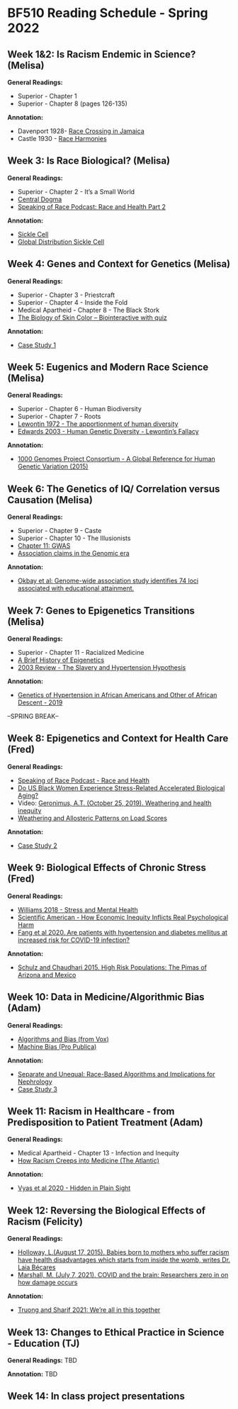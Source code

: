 # BF510 Reading Schedule - Spring 2022

## Week 1&2: Is Racism Endemic in Science? (Melisa)

**General Readings:**

* Superior - Chapter 1
* Superior - Chapter 8 (pages 126-135)

**Annotation:**

* Davenport 1928- [Race Crossing in Jamaica](https://www-jstor-org.ezproxy.bu.edu/stable/7978?sid=primo?sid=primo)
* Castle 1930 - [Race Harmonies](https://www-science-org.ezproxy.bu.edu/doi/10.1126/science.71.1850.603)

## Week 3: Is Race Biological? (Melisa)

**General Readings:**

* Superior - Chapter 2 - It’s a Small World
* [Central Dogma](https://onlinelibrary.wiley.com/doi/pdf/10.1038/npg.els.0000812)
* [Speaking of Race Podcast: Race and Health Part 2](https://soundcloud.com/user-88955638/race-and-health-part-2)

**Annotation:**

* [Sickle Cell](https://www.nejm.org/doi/full/10.1056/NEJMp2022125)
* [Global Distribution Sickle Cell](https://www.ncbi.nlm.nih.gov/pmc/articles/PMC3060623/)

## Week 4: Genes and Context for Genetics (Melisa)

**General Readings:**

* Superior - Chapter 3 - Priestcraft
* Superior - Chapter 4 - Inside the Fold
* Medical Apartheid - Chapter 8 - The Black Stork
* [The Biology of Skin Color – Biointeractive with quiz](http://media.hhmi.org/biointeractive/interactivevideo/skincolorquiz/)

**Annotation:**

* [Case Study 1](https://docs.google.com/document/d/1pXKhi2cxX4dFaqmFyshDhL6luiXU4eVIQzw102IgBvk/edit?usp=sharing)

## Week 5: Eugenics and Modern Race Science (Melisa)

**General Readings:**

* Superior - Chapter 6 - Human Biodiversity
* Superior - Chapter 7 - Roots
* [Lewontin 1972  - The apportionment of human diversity](https://link.springer.com/chapter/10.1007/978-1-4684-9063-3_14)
* [Edwards 2003 - Human Genetic Diversity -  Lewontin’s Fallacy](https://onlinelibrary-wiley-com.ezproxy.bu.edu/share/WTSC5RRUZH9UYJ9BFIRB?target=10.1002/bies.10315)

**Annotation:**

* [1000 Genomes Project Consortium - A Global Reference for Human Genetic Variation (2015)](https://www.nature.com/articles/nature15393)

## Week 6: The Genetics of IQ/ Correlation versus Causation (Melisa)

**General Readings:**

* Superior - Chapter 9 - Caste
* Superior - Chapter 10 - The Illusionists
* [Chapter 11: GWAS](https://journals.plos.org/ploscompbiol/article?id=10.1371/journal.pcbi.1002822)
* [Association claims in the Genomic era](https://pubmed.ncbi.nlm.nih.gov/24705293/)

**Annotation:**

* [Okbay et al: Genome-wide association study identifies 74 loci associated with educational attainment.](https://pubmed.ncbi.nlm.nih.gov/27225129/)

## Week 7: Genes to Epigenetics Transitions (Melisa)

**General Readings:**

* Superior - Chapter 11 - Racialized Medicine
* [A Brief History of Epigenetics](https://pubmed.ncbi.nlm.nih.gov/24384572/)
* [2003 Review - The Slavery and Hypertension Hypothesis](https://www.jstor.org/stable/pdf/3703292.pdf?refreqid=excelsior%3A35f6408fad8157ab407fe8ee568f78ea)

**Annotation:**

* [Genetics of Hypertension in African Americans and Other of African Descent - 2019](https://www.ncbi.nlm.nih.gov/labs/pmc/articles/PMC6429313/)


–SPRING BREAK–

## Week 8: Epigenetics and Context for Health Care (Fred)

**General Readings:**

* [Speaking of Race Podcast - Race and Health](http://speakingofrace.ua.edu/podcast/race-and-health-part-3)
* [Do US Black Women Experience Stress-Related Accelerated Biological Aging?](https://www.ncbi.nlm.nih.gov/labs/pmc/articles/PMC2861506/)
* Video: [Geronimus, A.T. (October 25, 2019). Weathering and health inequity](https://www.youtube.com/watch?v=J_NmO9Sv7nE)
* [Weathering and Allosteric Patterns on Load Scores](https://www.ncbi.nlm.nih.gov/pmc/articles/PMC1470581/)

**Annotation:**

* [Case Study 2](https://docs.google.com/document/d/1lnL_VxKPsQPPU_C8F19StyaB9x91qMfA0wGVgba_z7g/edit)

## Week 9: Biological Effects of Chronic Stress (Fred)

**General Readings:**
* [Williams 2018 - Stress and Mental Health](https://www.ncbi.nlm.nih.gov/labs/pmc/articles/PMC6532404/pdf/nihms-1012456.pdf)
* [Scientific American - How Economic Inequity Inflicts Real Psychological Harm](https://www.scientificamerican.com/article/how-economic-inequality-inflicts-real-biological-harm/#reading-list)
* [Fang et al 2020.  Are patients with hypertension and diabetes mellitus at increased risk for COVID-19 infection?]( https://www.ncbi.nlm.nih.gov/labs/pmc/articles/PMC6532404/pdf/nihms-1012456.pdf)

**Annotation:**

* [Schulz and Chaudhari 2015.  High Risk Populations: The Pimas of Arizona and Mexico](https://www.ncbi.nlm.nih.gov/labs/pmc/articles/PMC4418458/)

## Week 10: Data in Medicine/Algorithmic Bias (Adam)

**General Readings:**

* [Algorithms and Bias (from Vox)](https://www.vox.com/recode/2020/2/18/21121286/algorithms-bias-discrimination-facial-recognition-transparency)
* [Machine Bias (Pro Publica)](https://www.propublica.org/article/machine-bias-risk-assessments-in-criminal-sentencing)

**Annotation:**
* [Separate and Unequal: Race-Based Algorithms and Implications for Nephrology](https://pubmed.ncbi.nlm.nih.gov/33510038/)
* [Case Study 3](https://docs.google.com/document/d/1eJ4ab3P-ypcrlNZ_PT1saV7aAbPS95yr8PCShLGxmIs/edit)

## Week 11: Racism in Healthcare - from Predisposition to Patient Treatment (Adam)

**General Readings:**

* Medical Apartheid - Chapter 13 - Infection and Inequity
* [How Racism Creeps into Medicine (The Atlantic)](https://www.theatlantic.com/health/archive/2014/08/how-racism-creeps-into-medicine/378618/)

**Annotation:**

* [Vyas et al 2020 - Hidden in Plain Sight](https://www.nejm.org/doi/pdf/10.1056/NEJMms2004740?articleTools=true)


## Week 12: Reversing the Biological Effects of Racism (Felicity)

**General Readings:**

* [Holloway, L.(August 17, 2015). Babies born to mothers who suffer racism have health disadvantages which starts from inside the womb, writes Dr. Laia Bécares](https://www.runnymedetrust.org/blog/the-link-between-racism-and-childrens-poor-health)
* [Marshall, M.  (July 7, 2021). COVID and the brain: Researchers zero in on how damage occurs](https://www.nature.com/articles/d41586-021-01693-6)

**Annotation:**

* [Truong and Sharif 2021: We’re all in this together](https://link.springer.com/article/10.1007/s11673-020-10069-w)

## Week 13: Changes to Ethical Practice in Science - Education  (TJ)

**General Readings:**
TBD

**Annotation:**
TBD

## Week 14: In class project presentations
